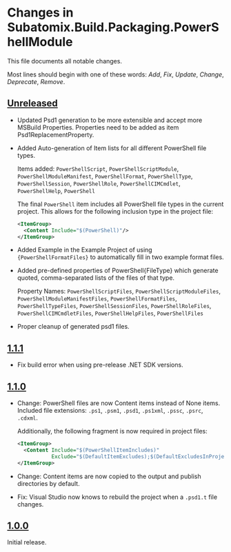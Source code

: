 # Changes in Subatomix.Build.Packaging.PowerShellModule
This file documents all notable changes.

Most lines should begin with one of these words:
*Add*, *Fix*, *Update*, *Change*, *Deprecate*, *Remove*.

<!--
## [Unreleased](https://github.com/sharpjs/Subatomix.Build.Packaging.PowerShellModule/compare/release/1.1.1..HEAD)
(none)
-->

## [Unreleased](https://github.com/sharpjs/Subatomix.Build.Packaging.PowerShellModule/compare/release/1.1.1..HEAD)
- Updated Psd1 generation to be more extensible and accept more MSBuild Properties. Properties need to be added as item Psd1ReplacementProperty.
- Added Auto-generation of Item lists for all different PowerShell file types.

  Items added:
  `PowerShellScript`, `PowerShellScriptModule`, `PowerShellModuleManifest`, `PowerShellFormat`, `PowerShellType`, `PowerShellSession`, `PowerShellRole`, `PowerShellCIMCmdlet`, `PowerShellHelp`, `PowerShell`

  The final `PowerShell` item includes all PowerShell file types in the current project. This allows for the following inclusion type in the project file:

  ```xml
  <ItemGroup>
    <Content Include="$(PowerShell)"/>
  </ItemGroup>
  ```
- Added Example in the Example Project of using `{PowerShellFormatFiles}` to automatically fill in two example format files.

- Added pre-defined properties of PowerShell{FileType} which generate quoted, comma-separated lists of the files of that type.
  
  Property Names: 
    `PowerShellScriptFiles`, `PowerShellScriptModuleFiles`, `PowerShellModuleManifestFiles`, `PowerShellFormatFiles`, `PowerShellTypeFiles`, `PowerShellSessionFiles`, `PowerShellRoleFiles`, `PowerShellCIMCmdletFiles`, `PowerShellHelpFiles`, `PowerShellFiles`

- Proper cleanup of generated psd1 files.

## [1.1.1](https://github.com/sharpjs/Subatomix.Build.Packaging.PowerShellModule/compare/release/1.1.0..release/1.1.1)
- Fix build error when using pre-release .NET SDK versions.

## [1.1.0](https://github.com/sharpjs/Subatomix.Build.Packaging.PowerShellModule/compare/release/1.0.0..release/1.1.0)
- Change: PowerShell files are now Content items instead of None items.
  Included file extensions:
  `.ps1`, `.psm1`, `.psd1`, `.ps1xml`, `.pssc`, `.psrc`, `.cdxml`.

  Additionally, the following fragment is now required in project files:

  ```xml
  <ItemGroup>
    <Content Include="$(PowerShellItemIncludes)"
             Exclude="$(DefaultItemExcludes);$(DefaultExcludesInProjectFolder)" />
  </ItemGroup>
  ```

- Change: Content items are now copied to the output and publish directories
  by default.

- Fix: Visual Studio now knows to rebuild the project when a `.psd1.t` file changes.

## [1.0.0](https://github.com/sharpjs/Subatomix.Build.Packaging.PowerShellModule/tree/release/1.0.0)
Initial release.

<!--
  Copyright 2022 Subatomix Research Inc.

  Permission to use, copy, modify, and distribute this software for any
  purpose with or without fee is hereby granted, provided that the above
  copyright notice and this permission notice appear in all copies.

  THE SOFTWARE IS PROVIDED "AS IS" AND THE AUTHOR DISCLAIMS ALL WARRANTIES
  WITH REGARD TO THIS SOFTWARE INCLUDING ALL IMPLIED WARRANTIES OF
  MERCHANTABILITY AND FITNESS. IN NO EVENT SHALL THE AUTHOR BE LIABLE FOR
  ANY SPECIAL, DIRECT, INDIRECT, OR CONSEQUENTIAL DAMAGES OR ANY DAMAGES
  WHATSOEVER RESULTING FROM LOSS OF USE, DATA OR PROFITS, WHETHER IN AN
  ACTION OF CONTRACT, NEGLIGENCE OR OTHER TORTIOUS ACTION, ARISING OUT OF
  OR IN CONNECTION WITH THE USE OR PERFORMANCE OF THIS SOFTWARE.
-->
